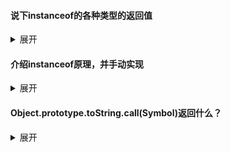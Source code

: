 #### 说下instanceof的各种类型的返回值

<details>
    <summary>展开</summary>
    <pre><code>// 以下并不是标准的js代码
22 instanceof Number => false
'22' instanceof String => false
new Number(22) instanceof Number => true
new String('22') instanceof String => true
[] instanceof Object => true
{} instanceof Object => true
undefined instanceof Object => false
null instanceof Object => false
null instanceof null => TypeError: Right-hand side of 'instanceof' is not an object
[] instanceof Array => true
[].__proto__ instanceof Array => false
[].__proto__ instanceof Object => true</code></pre>
</details>



#### 介绍instanceof原理，并手动实现

<details>
    <summary>展开</summary>
    <p>原理：</p>
    <p>instanceof的原理就是instanceof会遍历左边变量的原型链，直到找到右边变量的prototype，如果找到了就返回true，如果没找到就返回false</p>
    <p>手动实现：</p>
    <pre><code>function myinstanceof(left, right) {
    let leftVar = left.__proto__;
    const rightVar = right.prototype;
    while (leftVar) {
        if (leftVar === rightVar) {
            return true;
        }
        leftVar = leftVar.__proto__;
    }
    return false;
} // 注意，这个并不准确，只是粗略地实现，实际上有很多情况漏掉了，和instanceof结果会不同</code></pre>
</details>


#### Object.prototype.toString.call(Symbol)返回什么？

<details>
    <summary>展开</summary>
    <pre><code>Object.prototype.toString.call(2) // "[object Number]"
Object.prototype.toString.call('') // "[object String]"
Object.prototype.toString.call(true) // "[object Boolean]"
Object.prototype.toString.call(undefined) // "[object Undefined]"
Object.prototype.toString.call(null) // "[object Null]"
Object.prototype.toString.call(Math) // "[object Math]"
Object.prototype.toString.call({}) // "[object Object]"
Object.prototype.toString.call([]) // "[object Array]"
Object.prototype.toString.call(Symbol) // "[object Function]"
Object.prototype.toString.call(Symbol()) // "[object Symbol]"
Object.prototype.toString.call(Object) // "[object Function]"
Object.prototype.toString.call(Object.prototype) // "[object Object]"</code></pre>
</details>

